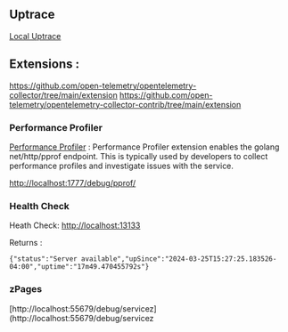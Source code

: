 ## Uptrace 

[Local Uptrace](http://localhost:14318/)


## Extensions : 
https://github.com/open-telemetry/opentelemetry-collector/tree/main/extension
https://github.com/open-telemetry/opentelemetry-collector-contrib/tree/main/extension

### Performance Profiler
[Performance Profiler](https://github.com/open-telemetry/opentelemetry-collector-contrib/blob/main/extension/pprofextension/README.md) :
Performance Profiler extension enables the golang net/http/pprof endpoint. This is typically used by developers to collect performance profiles and investigate issues with the service.

[http://localhost:1777/debug/pprof/](http://localhost:1777/debug/pprof/)
### Health Check
Heath Check:
[http://localhost:13133](http://localhost:13133)

Returns : 
```
{"status":"Server available","upSince":"2024-03-25T15:27:25.183526-04:00","uptime":"17m49.470455792s"}
```
### zPages
[http://localhost:55679/debug/servicez](http://localhost:55679/debug/servicez
